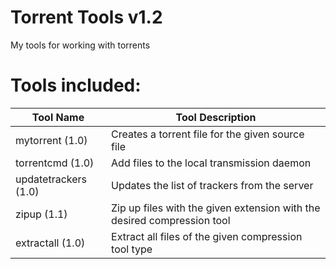 # Torrent Tools v1.2
My tools for working with torrents

Tools included:
===============

|Tool Name     |Tool Description                                                       |
|--------------|-----------------------------------------------------------------------|
|mytorrent (1.0)|Creates a torrent file for the given source file                       |
|torrentcmd (1.0)|Add files to the local transmission daemon                             |
|updatetrackers (1.0)|Updates the list of trackers from the server                           |
|zipup (1.1)|Zip up files with the given extension with the desired compression tool|
|extractall (1.0)|Extract all files of the given compression tool type|

